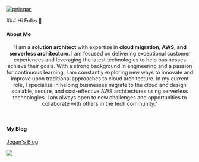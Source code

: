 <p align="left"> <a href="https://twitter.com/intent/follow?screen_name=pnjegan" target="blank"><img src="https://img.shields.io/twitter/follow/pradumna_saraf?logo=twitter&style=for-the-badge" alt="pnjegan"/></a></p>
### Hi Folks 👋

#### About Me
<div align="center">
  
"I am a **solution architect** with expertise in **cloud migration, AWS, and serverless architecture**. I am focused on delivering exceptional customer experiences and leveraging the latest technologies to help businesses achieve their goals. With a strong background in engineering and a passion for continuous learning, I am constantly exploring new ways to innovate and improve upon traditional approaches to cloud architecture. In my current role, I specialize in helping businesses migrate to the cloud and design scalable, secure, and cost-effective AWS architectures using serverless technologies. I am always open to new challenges and opportunities to collaborate with others in the tech community."

<br>  
  
</div>

#### My Blog

[Jegan's Blog ](https://cloudjourney.weebly.com/)


<img 
   src="https://github-readme-stats.vercel.app/api?username=pnjegan&show_icons=true&theme=tokyonight" 
/>
<!--
**pnjegan/pnjegan** is a ✨ _special_ ✨ repository because its `README.md` (this file) appears on your GitHub profile.


